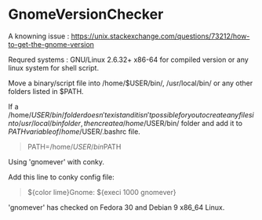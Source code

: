 # GnomeVersionChecker

A knowning issue : 
https://unix.stackexchange.com/questions/73212/how-to-get-the-gnome-version

Requred systems : GNU/Linux 2.6.32+ x86-64 for compiled version 
or any linux system for shell script.

Move a binary/script file into /home/$USER/bin/, /usr/local/bin/ 
or any other folders listed in $PATH.

If a /home/$USER/bin/ folder doesn't exist and it isn't possible for you 
to create any files into /usr/local/bin folder, then create a
/home/$USER/bin/ folder and add it to $PATH variable of /home/$USER/.bashrc file.

> PATH=/home/$USER/bin$PATH

Using 'gnomever' with conky.

Add this line to conky config file:

> ${color lime}Gnome: ${execi 1000 gnomever}

'gnomever' has checked on Fedora 30 and Debian 9 x86_64 Linux.
